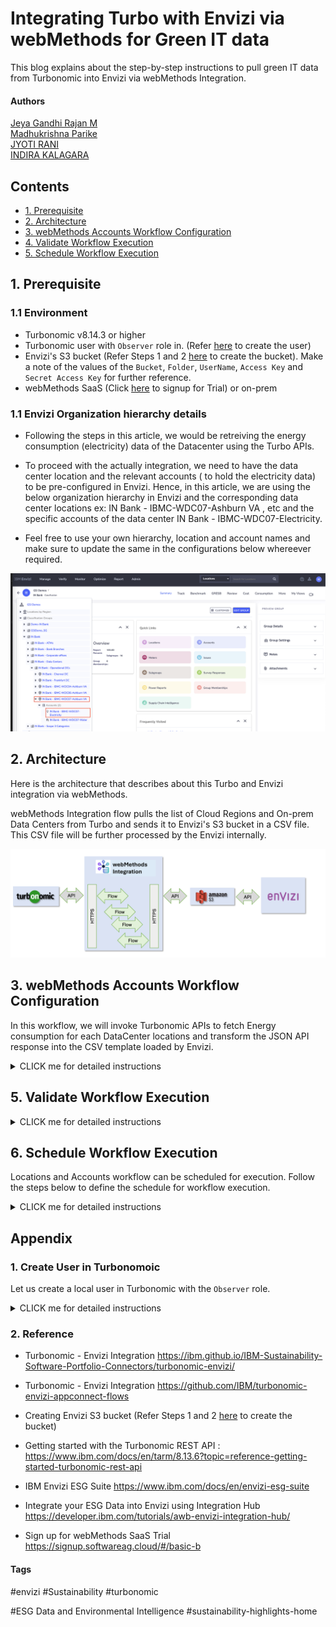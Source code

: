# Integrating Turbo with Envizi via webMethods for Green IT data

This blog explains about the step-by-step instructions to pull green IT data from Turbonomic into Envizi via webMethods Integration.

#### Authors
 [Jeya Gandhi Rajan M](https://community.ibm.com/community/user/envirintel/people/jeya-gandhi-rajan-m1) <br />
 [Madhukrishna Parike]() <br />
 [JYOTI RANI]() <br />
 [INDIRA KALAGARA]()

## Contents

- [1. Prerequisite](#1-Prerequisite)
- [2. Architecture](#2-Architecture)
- [3. webMethods Accounts Workflow Configuration](#3-webMethods-Accounts-Workflow-Configuration)
- [4. Validate Workflow Execution](#5-Validate-Workflow-Execution)
- [5. Schedule Workflow Execution](#6-Schedule-Workflow-Execution)

## 1. Prerequisite

### 1.1 Environment

- Turbonomic v8.14.3 or higher 
- Turbonomic user with `Observer` role in. (Refer [here](#user-content-1-create-user-in-turbonomoic) to create the user)
- Envizi's S3 bucket (Refer Steps 1 and 2 [here](https://developer.ibm.com/tutorials/awb-sending-udc-excel-to-s3/) to create the bucket). Make a note of the values of the `Bucket`, `Folder`, `UserName`, `Access Key` and `Secret Access Key` for further reference.
- webMethods SaaS (Click [here](https://signup.softwareag.cloud/#/basic-b) to signup for Trial) or on-prem 

### 1.1 Envizi Organization hierarchy details
 -  Following the steps in this article, we would be retreiving the energy consumption (electricity) data of the Datacenter using the Turbo APIs.
 -  To proceed with the actually integration, we need to have the data center location and the relevant accounts ( to hold the electricity data)  to be pre-configured in Envizi.  Hence, in this article, we are using the below organization hierarchy in Envizi and the corresponding data center locations ex: IN Bank - IBMC-WDC07-Ashburn VA , etc and the specific accounts of the data center IN Bank - IBMC-WDC07-Electricity. 

 -  Feel free to use your own hierarchy, location and account names and make sure to update the same in the configurations below whereever required. 
  <img src="images/GSI_Demo_WM_Envizi_Org_1.png">


## 2. Architecture

Here is the architecture  that describes about this Turbo and Envizi integration via webMethods.

webMethods Integration flow pulls the list of Cloud Regions and On-prem Data Centers from Turbo and sends it to Envizi's S3 bucket in a CSV file. This CSV file will be further processed by the Envizi internally.

<img src="images/arch.png">

## 3. webMethods Accounts Workflow Configuration

In this workflow, we will invoke Turbonomic APIs to fetch Energy consumption for each DataCenter locations and transform the JSON API response into the CSV template loaded by Envizi.

<details><summary>CLICK me for detailed instructions</summary>

### 3.1. Login to webMethods Integration

- Login to your instance of webMethods integration with the respective credentials.

### 4.2. Create a new Project

- Name Project Name as `Turbo_wM_Envizi` and Leave `Source Control - Git server/account` as Default. Note choose the project name as you desired.

<img src="images/wMAccNewProject-02.png">


### 4.3. Import the Workflows

- Download the Workflow archive file here [Accounts](./files/webMethods-archives/Accounts).
- Click on the `Import` and select the Workflow location that is downloaded in the above step.

<img src="images/wMAccImport-03.png">

### 4.4. Provide Workflow name, Workflow description, AWS service

- Provide the `Workflow name` as `Sustainability Solution - Accounts` and `Workflow description`. Please name `Workflow name` and `Workflow description` as per your need.
- Parameters custom `key-value pairs` used inside the Workflow.
#### Parameters
| Name       | Value                   | Comments             |
| ---------- | ----------------------- | --------------------
| TurboLoginAPI| https://sales1.demo.turbonomic.com/api/v3/login | Turbonomic Login API|
| TurboAccountStatsAPI| https://sales1.demo.turbonomic.com/api/v3/entities/ | Retrieves the Data Centres statistics such as electricity consumption|
| TurboUserName||User needs to be created to be able to access the Tubonomic API's.  Follow the "Create User in Turbonomoic" under APPENDIX bottom of this page|
| S3BucketName| | S3 Bucket name provided by Envizi team|
| EnviziTemplateFileName | S3 Folder/Filename | S3 Folder name and File name provided by Ennizi team|
| TurboDataCentresAPI|https://sales1.demo.turbonomic.com/api/v3/search|  Fetches the data centres locations from Turbomic|
| statsFilter| {"data":{ "startDate":"2024-01-01 00:00:05", "endDate": "2024-12-31 23:59:59","statistics": [ { "name": "Energy", "filters": [ { "type": "relation", "value": "sold" }]}]}}| JSON body to be sent to retrieve the Energy for the Data Centres. statDate and endDate are the dates for which the Energcy consumption retrieved|
| DCNames | IBMCloud | Engizi provies the Data Centre names to be retrieved |
| TurboPassword | | The password set for the `TurboUserName` created above.|

- For the `Connect to Amazon Web Services` configuration details, please click on `+` symbol
- Configure the `Add Account` AWS page with `Account Name`, `Access Key ID`, `Secret Access Key` and `Default Region`.
- Click on `Import` button

<img src="images/wMAccWorkflow-01.png">

- Click on `Edit` by moving mouse over the Workflow imported above.

### 4.5. Configure the Workflow nodes

- In this step Workflow nodes configuration needs to be updated.

<img src="images/wMAccWorkflow-02.png">

#### 4.5.1. Configure the node `Turbonomic API Login`

- Mouse over to `Turbonomic API Login` node and click on `Settings`
- Click on `Next`
- In the `Action configure` page choose as below
- Select HTTP Method: `POST`
- URL: `https://[Tubonomic-URL]]/api/v3/login?hateoas=true`

#### URL Params

- Under `URL Param 1` Key and Value to be updated
- Key: `hateoas`
- Value: `true`

<img src="images/wMAccTAPILogin-03.png">

#### Set Body Type

- Set Body Type: `multipart-form-data`

#### Body

- Note: `username` and `password` to access the Turbonomic API's are created as pre-requisite.
- Under `Body 1` Name & Value to be updated
- Name: `username`
- Value: `Value of the username`
- Under `Body 2` Name & Value to be updated
- Name: `password`
- Value: `Value of the password`

- Rest of the values to be left as is.
- Click on `Next`

<img src="images/wMAccTAPILogin-04.png">

#### Test this action

- Click on `Test` button to see if the login is successful and Click on `Done` button once it is success.

<img src="images/wMAccTAPILogin-05.png">

#### 4.5.2. Configure the node `DataCentre Retrieve`

- Mouse over to `DataCentre Retrieve` node and click on `Settings`
- Click on `Next`
- In the `Action configure` page choose as below
- Select HTTP Method: `GET`
- URL: `https://[Turbonomic-URL]]/api/v3/search?types=DataCenter`

#### URL Params

- Provide `Key` and `Value` under 'URL Param 1'
- Key: `types`
- Value: `DataCentre`

<img src="images/wMAccDTRet-06.png">

#### Headers

- Under `Headers > Headers 1` Key & Value to be provided
- Key: `Cookie`
- Value: Drag and drop the `set-cookie` from the `Turbonomic API Login` node as shown in the screen
- Click on `Next`

<img src="images/wMAccDTRet-07.png">

#### Test this action

- Click on `Test` button to see if the DataCentre Retrieval is successful and Click on `Done` button once it is success.

<img src="images/wMAccDTRet-07.png">

#### 4.5.3. Configure the node `DC Accounts Stats`

- Mouse over to `DC Accounts Stats` node and click on `Settings`
- Click on `Next`
- In the `Action configure` page choose as below
- Select HTTP Method: `POST`
- URL: `https://[Turbonomic-URL]]/api/v3/entities/{{$a3.responseObject.0.uuid}}/stats` . Note {{$a3.responseObject.0.uuid}} is the `uuid` from preveious API call which can be drag and drop from `responseObject` under `DataCentre Retrieve` as shown below

<img src="images/wMAccDTStat-09.png">

#### Headers

- Under `Headers` Headers 1 Key & Value to be provided
- Key: `Cookie`
- Value: Drag and drop the `set-cookie` from the `Turbonomic API Login` node as shown in the screen

#### Set Body Type and Body
- Set Body Type: `JSON`
- Body: `{"data":{
"startDate":"2024-12-06 00:00:05", "endDate": "2024-12-10 23:59:59","statistics": [
{
"name": "Energy",
"filters": [
{
"type": "relation",
"value": "sold"
}]}]}}`
- Please note: The `startDate` and `endDate` has to be updated edited to retrieve the stats.
- Click on `Next`
- The rest of the values to be left as is.

<img src="images/wMAccDTStat-10.png">

#### Test this action

- Click on `Test` button to see if the DC Accounts Stats is successful and Click on `Done` button once it is success.

<img src="images/wMAccDTStat-11.png">

#### 4.5.4. Configure the node `Query JSON`

- Mouse over to `Query JSON` node and click on `Settings`
- Click on `Next`
- In the `Action configure` page choose as below
- JSON Data: Drag and Drop the `DC Accounts Stats` onto `JSON Data`
- JSON Path Expression: `responseObject`
- Click on `Next`

<img src="images/wMAccQJSON-12.png">

#### Test this action

- Click on `Test` button to see if the `Query JSON` is successful and Click on `Done` button once it is success.

<img src="images/wMAccQJSON-13.png">

#### 4.5.5. Configure the node `AccountsMap`

- Mouse over to `AccountsMap` node and click on `Settings`
- Click on `Next`
- In the `Action configure` page choose as below
- under `AccountsMap`
- request: Drag and Drop of `Query JSON`
- Click on `Next`

<img src="images/wMAccAMap-14.png">

#### Test this action

 Click on `Test` button to see if the `AccountsMap` is successful and Click on `Done` button once it is success.

<img src="images/wMAccAMap-15.png">

#### 4.5.6. Configure the node `JSON to CSV`

- Mouse over to `JSON to CSV` node and click on `Settings`
- Click on `Next`
- In the `Action configure` page choose as below
- under `JSON to CSV`
- Input JSON: Drag and Drop `response` from AccountsMap
- Header Type: `Key`
- Rest of the values leave as is.
- CLick on `Next`

<img src="images/wMAccJCSV-16.png">

#### Test this action

 Click on `Test` button to see if the `JSON to CSV` is successful and Click on `Done` button once it is success.

 <img src="images/wMAccJCSV-17.png">

 #### 4.5.7. Configure the node `S3 Upload File`

- Mouse over to `S3 Upload File` node and Click on `Settings`
- Click on `Next`
- Fill the details as below
- Select action: `S3 Upload File`
- Name: `S3 Upload File` .  Name can be updated as per need.
- Connect to Amazon Web Services: `AWS_1` . This is the AWS service created step 4.4
- Click `Next`

<img src="images/wMAccS3Upload-18.png">

#### Bucket Name and other configuration

The AWS S3 bucket details noted as part of the pre-requisite is used here.

- Upload File: `Content`
- Raw Data: Drap and Drop the `csv` under `JSON to CSV`
- Bucket Name: s3 bucket name (noted as part of pre-requisite)
- File Name: Folder/filename provided in step 4. File name format as Account_Setup_and_Data_Load_IBMCloud_electricity.csv
- ACL: `bucket-owner-full-control`
- Region: region provided in step 4
- Content-Type: `text/csv`
- Click `Next`

<img src="images/wMAccS3Upload-19.png">

#### Test this action

- Click on `Test` button to see if the `S3 Upload File` is successful and Click on `Done` button once it is success.

<img src="images/wMAccS3Upload-20.png">

### 4.6. Activate the Workflow

- Toggle `ON` to activate the Workflow

<img src="images/wMAccAct-21.png">

### 4.7. Run the Workflow

- Run the Workflow to push the DataCentre electricity consumption stats to Envizi

<img src="images/wMAccRun-22.png">


</details>

## 5. Validate Workflow Execution

<details><summary>CLICK me for detailed instructions</summary>

#### 5.1. Data in S3

- The flows will pull the data from the Turbo and push it to S3. You can see the Data flow status in S3 like this.

<img src="images/image-11.png">

#### 5.2. Sample Data from S3

- The sample data is available here.  [Accounts](./files/data/accounts/),  [Locations](./files/data/locations/).

#### 5.3. Processing S3 files in Envizi

- Envizi automatically pull the data from S3 and process it. The accounts and account summary page looks like this now.

<img src="images/image-15.png">


<img src="images/image-16.png">
<img src="images/image-17.png">

</details>

## 6. Schedule Workflow Execution

Locations and Accounts workflow can be scheduled for execution. Follow the steps below to define the schedule for workflow execution.

<details><summary>CLICK me for detailed instructions</summary>


- Mouse over the `Trigger` node in the workflow and click on `Settings`

<img src="images/sec8-trigger.png">

- From the Trigger window, search and select `Clock` and `Next`

<img src="images/sec8-clock1.png">

- Change the settings to define the schedule for flow execution and click `Done`

<img src="images/sec8-clocksettings.png">

- Save the workflow and it will execute automatically as per the defined schedule.

</details>

## Appendix

### 1. Create User in Turbonomoic

Let us create a local user in Turbonomic with the `Observer` role.

<details><summary>CLICK me for detailed instructions</summary>

1. Create a new Local user in Turbonomoic by choosing the below menu option.

`Home > SETTINGS > Local User >  New Local User`

<img src="images/image-1-usr11.png">

2. User name could be `demo_observer`, give some password and choose role as `Observer`

3. Click `Save` button

<img src="images/image-1-usr12.png">

4. User gets created.

<img src="images/image-1-usr13.png">

</details>

### 2. Reference

- Turbonomic - Envizi Integration https://ibm.github.io/IBM-Sustainability-Software-Portfolio-Connectors/turbonomic-envizi/

- Turbonomic - Envizi Integration https://github.com/IBM/turbonomic-envizi-appconnect-flows

- Creating Envizi S3 bucket (Refer Steps 1 and 2 [here](https://developer.ibm.com/tutorials/awb-sending-udc-excel-to-s3/) to create the bucket)

- Getting started with the Turbonomic REST API : https://www.ibm.com/docs/en/tarm/8.13.6?topic=reference-getting-started-turbonomic-rest-api

- IBM Envizi ESG Suite https://www.ibm.com/docs/en/envizi-esg-suite

- Integrate your ESG Data into Envizi using Integration Hub	https://developer.ibm.com/tutorials/awb-envizi-integration-hub/

- Sign up for webMethods SaaS Trial https://signup.softwareag.cloud/#/basic-b


#### Tags
#envizi
#Sustainability
#turbonomic

#ESG Data and Environmental Intelligence
#sustainability-highlights-home